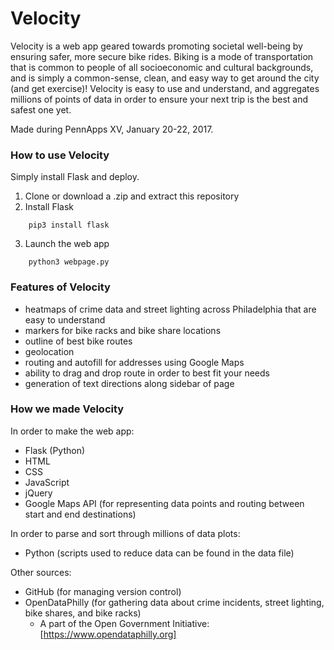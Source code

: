 # Velocity

Velocity is a web app geared towards promoting societal well-being by ensuring safer, more secure bike rides. Biking is a mode of transportation that is common to people of all socioeconomic and cultural backgrounds, and is simply a common-sense, clean, and easy way to get around the city (and get exercise)! Velocity is easy to use and understand, and aggregates millions of points of data in order to ensure your next trip is the best and safest one yet.

Made during PennApps XV, January 20-22, 2017.

### How to use Velocity

Simply install Flask and deploy. 
	
1. Clone or download a .zip and extract this repository
2. Install Flask

```
	pip3 install flask
```

3. Launch the web app

```
	python3 webpage.py
```

### Features of Velocity

- heatmaps of crime data and street lighting across Philadelphia that are easy to understand
- markers for bike racks and bike share locations
- outline of best bike routes
- geolocation
- routing and autofill for addresses using Google Maps
- ability to drag and drop route in order to best fit your needs
- generation of text directions along sidebar of page

### How we made Velocity

In order to make the web app:

- Flask (Python)
- HTML
- CSS
- JavaScript
- jQuery
- Google Maps API (for representing data points and routing between start and end destinations)

In order to parse and sort through millions of data plots:

- Python (scripts used to reduce data can be found in the data file)

Other sources:

- GitHub (for managing version control)
- OpenDataPhilly (for gathering data about crime incidents, street lighting, bike shares, and bike racks)
	- A part of the Open Government Initiative: [https://www.opendataphilly.org]
